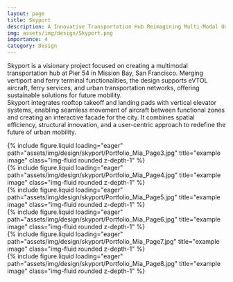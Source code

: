 ```yaml
---
layout: page
title: Skyport
description: A Innovative Transportation Hub Reimagining Multi-Modal Urban Mobility
img: assets/img/design/Skyport.png
importance: 4
category: Design
---
```


Skyport is a visionary project focused on creating a multimodal transportation hub at Pier 54 in Mission Bay, San Francisco. Merging vertiport and ferry terminal functionalities, the design supports eVTOL aircraft, ferry services, and urban transportation networks, offering sustainable solutions for future mobility.  
Skyport integrates rooftop takeoff and landing pads with vertical elevator systems, enabling seamless movement of aircraft between functional zones and creating an interactive facade for the city. It combines spatial efficiency, structural innovation, and a user-centric approach to redefine the future of urban mobility.

<div class="row">
    <div class="col-sm mt-3 mt-md-0">
        {% include figure.liquid loading="eager" path="assets/img/design/skyport/Portfolio_Mia_Page3.jpg" title="example image" class="img-fluid rounded z-depth-1" %}
    </div>
</div>
<div class="row">
    <div class="col-sm mt-3 mt-md-0">
        {% include figure.liquid loading="eager" path="assets/img/design/skyport/Portfolio_Mia_Page4.jpg" title="example image" class="img-fluid rounded z-depth-1" %}
    </div>
</div>
<div class="row">
    <div class="col-sm mt-3 mt-md-0">
        {% include figure.liquid loading="eager" path="assets/img/design/skyport/Portfolio_Mia_Page5.jpg" title="example image" class="img-fluid rounded z-depth-1" %}
    </div>
</div>
<div class="row">
    <div class="col-sm mt-3 mt-md-0">
        {% include figure.liquid loading="eager" path="assets/img/design/skyport/Portfolio_Mia_Page6.jpg" title="example image" class="img-fluid rounded z-depth-1" %}
    </div>
</div>
<div class="row">
    <div class="col-sm mt-3 mt-md-0">
        {% include figure.liquid loading="eager" path="assets/img/design/skyport/Portfolio_Mia_Page7.jpg" title="example image" class="img-fluid rounded z-depth-1" %}
    </div>
</div>
<div class="row">
    <div class="col-sm mt-3 mt-md-0">
        {% include figure.liquid loading="eager" path="assets/img/design/skyport/Portfolio_Mia_Page8.jpg" title="example image" class="img-fluid rounded z-depth-1" %}
    </div>
</div>